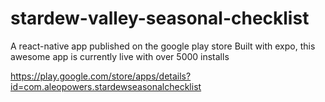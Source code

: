 # stardew-valley-seasonal-checklist
A react-native app published on the google play store
Built with expo, this awesome app is currently live with over 5000 installs

https://play.google.com/store/apps/details?id=com.aleopowers.stardewseasonalchecklist

